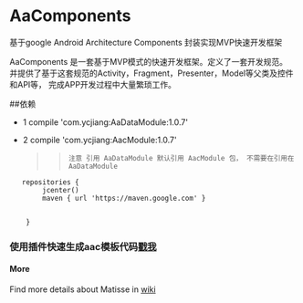# AaComponents
基于google Android Architecture Components 封装实现MVP快速开发框架

AaComponents 是一套基于MVP模式的快速开发框架。定义了一套开发规范。
并提供了基于这套规范的Activity，Fragment，Presenter，Model等父类及控件和API等，
完成APP开发过程中大量繁琐工作。

##依赖
  * 1 compile 'com.ycjiang:AaDataModule:1.0.7'
  * 2 compile 'com.ycjiang:AacModule:1.0.7'

    >>     注意 引用 AaDataModule 默认引用 AacModule 包， 不需要在引用在AaDataModule

```
   repositories {
        jcenter()
        maven { url 'https://maven.google.com' }


    }
```
### 使用插件快速生成aac模板代码[戳我](https://github.com/yangchaojiang/AAcHelper)
  
#### More
Find more details about Matisse in [wiki](https://github.com/yangchaojiang/AaComponents/wiki)
